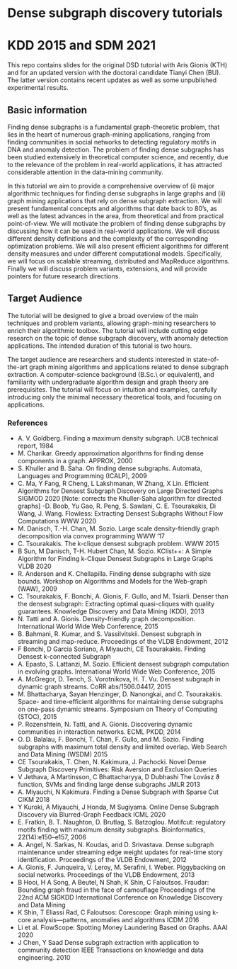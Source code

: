 # Dense subgraph discovery tutorials 

# KDD 2015 and SDM 2021 

This repo contains slides for the original DSD tutorial with Aris Gionis (KTH) and for an updated version with the doctoral candidate Tianyi Chen (BU). The latter version contains recent updates as well as some unpublished experimental results. 


## Basic information 
Finding dense subgraphs is a fundamental graph-theoretic problem, that lies in the heart of numerous graph-mining applications, ranging from finding communities in social networks to detecting regulatory motifs in DNA and anomaly detection. The problem of finding dense subgraphs has been studied extensively in theoretical computer science, and recently, due to the relevance of the problem in real-world applications, it has attracted considerable attention in the data-mining community.

In this tutorial we aim to provide a comprehensive overview of (i) major algorithmic techniques for finding dense subgraphs in large graphs and (ii) graph mining applications that rely on dense subgraph extraction. We will present fundamental concepts and algorithms that date back to 80’s, as well as the latest advances in the area, from theoretical and from practical point-of-view. We will motivate the problem of finding dense subgraphs by discussing how it can be used in real-world applications. We will discuss different density definitions and the complexity of the corresponding optimization problems. We will also present efficient algorithms for different density measures and under different computational models. Specifically, we will focus on scalable streaming, distributed and MapReduce algorithms. Finally we will discuss problem variants, extensions, and will provide pointers for future research directions.

## Target Audience 

The tutorial will be designed to give a broad overview of the main techniques and problem variants, allowing graph-mining researchers to enrich their algorithmic toolbox. The tutorial will include cutting edge research on the topic of dense subgraph discovery, with anomaly detection applications. The intended duration of this tutorial is two hours.

The target audience are researchers and students interested in state-of-the-art graph mining algorithms and applications related to dense subgraph extraction. A computer-science background (B.Sc.\ or equivalent), and familiarity with undergraduate algorithm design and graph theory are prerequisites. The tutorial will focus on intuition and examples, carefully introducing only the minimal necessary theoretical tools, and focusing on applications.



### References 
- A. V. Goldberg. Finding a maximum density subgraph. UCB technical report, 1984
- M. Charikar. Greedy approximation algorithms for finding dense components in a graph. APPROX, 2000
- S. Khuller and B. Saha. On finding dense subgraphs. Automata, Languages and Programming (ICALP), 2009
- C. Ma, Y Fang, R Cheng, L Lakshmanan, W Zhang, X Lin. Efficient Algorithms for Densest Subgraph Discovery on Large Directed Graphs SIGMOD 2020 [Note: corrects the Khuller-Saha algorithm for directed graphs]
-D. Boob, Yu Gao, R. Peng, S. Sawlani, C. E. Tsourakakis, Di Wang, J. Wang.
Flowless: Extracting Densest Subgraphs Without Flow Computations WWW 2020
- M. Danisch, T.-H. Chan, M. Sozio. Large scale density-friendly graph decomposition via convex programming WWW ’17
- C. Tsourakakis. The k-clique densest subgraph problem. WWW 2015
- B Sun, M Danisch, T-H. Hubert Chan, M. Sozio. KClist++: A Simple Algorithm for Finding k-Clique Densest Subgraphs in Large Graphs VLDB 2020
- R. Andersen and K. Chellapilla. Finding dense subgraphs with size bounds. Workshop on Algorithms and Models for the Web-graph (WAW), 2009
- C. Tsourakakis, F. Bonchi, A. Gionis, F. Gullo, and M. Tsiarli. Denser than the densest subgraph: Extracting optimal quasi-cliques with quality guarantees. Knowledge Discovery and Data Mining (KDD), 2013
- N. Tatti and A. Gionis. Density-friendly graph decomposition. International World Wide Web Conference, 2015
- B. Bahmani, R. Kumar, and S. Vassilvitskii. Densest subgraph in streaming and map-reduce. Proceedings of the VLDB Endowment, 2012
- F Bonchi, D Garcia Soriano, A Miyauchi, CE Tsourakakis. Finding Densest k-connected Subgraph
- A. Epasto, S. Lattanzi, M. Sozio. Efficient densest subgraph computation in evolving graphs. International World Wide Web Conference, 2015
- A. McGregor, D. Tench, S. Vorotnikova, H. T. Vu. Densest subgraph in dynamic graph streams. CoRR abs/1506.04417, 2015
- M. Bhattacharya, Sayan Henzinger, D. Nanongkai, and C. Tsourakakis. Space- and time-efficient algorithms for maintaining dense subgraphs on one-pass dynamic streams. Symposium on Theory of Computing (STOC), 2015
- P. Rozenshtein, N. Tatti, and A. Gionis. Discovering dynamic communities in interaction networks. ECML PKDD, 2014
- O. D. Balalau, F. Bonchi, T. Chan, F. Gullo, and M. Sozio. Finding subgraphs with maximum total density and limited overlap. Web Search and Data Mining (WSDM) 2015
- CE Tsourakakis, T. Chen, N. Kakimura, J. Pachocki. Novel Dense Subgraph Discovery Primitives: Risk Aversion and Exclusion Queries
- V Jethava, A Martinsson, C Bhattacharyya, D Dubhashi The Lovász ϑ function, SVMs and finding large dense subgraphs JMLR 2013
- A. Miyauchi, N Kakimura. Finding a Dense Subgraph with Sparse Cut CIKM 2018
- Y Kuroki, A Miyauchi, J Honda, Μ Sugiyama. Online Dense Subgraph Discovery via Blurred-Graph Feedback ICML 2020
- E. Fratkin, B. T. Naughton, D. Brutlag, S. Batzoglou. Motifcut: regulatory motifs finding with maximum density subgraphs. Bioinformatics, 22(14):e150–e157, 2006
- A. Angel, N. Sarkas, N. Koudas, and D. Srivastava. Dense subgraph maintenance under streaming edge weight updates for real-time story identification. Proceedings of the VLDB Endowment, 2012
- A. Gionis, F. Junqueira, V. Leroy, M. Serafini, I. Weber. Piggybacking on social networks. Proceedings of the VLDB Endowment, 2013
- B Hooi, H A Song, A Beutel, N Shah, K Shin, C Faloutsos. Fraudar: Bounding graph fraud in the face of camouflage Proceedings of the 22nd ACM SIGKDD International Conference on Knowledge Discovery and Data Mining
- K Shin, T Eliassi Rad, C Faloutsos: Corescope: Graph mining using k-core analysis—patterns, anomalies and algorithms ICDM 2016
- Li et al. FlowScope: Spotting Money Laundering Based on Graphs. AAAI 2020
- J Chen, Y Saad Dense subgraph extraction with application to community detection IEEE Transactions on knowledge and data engineering. 2010

